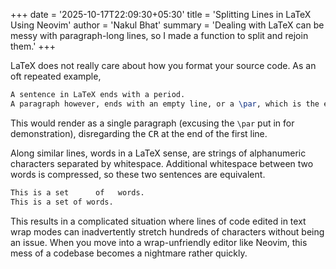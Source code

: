 +++
date = '2025-10-17T22:09:30+05:30'
title = 'Splitting Lines in LaTeX Using Neovim'
author = 'Nakul Bhat'
summary = 'Dealing with LaTeX can be messy with paragraph-long lines, so I made a function to split and rejoin them.'
+++

LaTeX does not really care about how you format your source code. As an oft repeated example,
```latex
A sentence in LaTeX ends with a period.
A paragraph however, ends with an empty line, or a \par, which is the equivalent of an empty line.
```
This would render as a single paragraph (excusing the `\par` put in for
demonstration), disregarding the <kbd>CR</kbd> at the end of the first line.

Along similar lines, words in a LaTeX sense, are strings of
alphanumeric characters separated by whitespace. Additional whitespace between
two words is compressed, so these two sentences are equivalent.
```latex
This is a set      of   words.
This is a set of words.
```

This results in a complicated situation where lines of code edited in text wrap modes can inadvertently stretch hundreds of characters without being an issue.
When you move into a wrap-unfriendly editor like Neovim, this mess of a codebase becomes a nightmare rather quickly.
